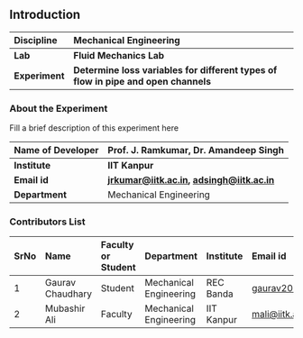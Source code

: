 ## Introduction


<b>Discipline | <b>Mechanical Engineering
:--|:--|
<b> Lab | <b> Fluid Mechanics Lab
<b> Experiment|   <b> Determine loss variables for different types of flow in pipe and open channels

### About the Experiment 

Fill a brief description of this experiment here

<b>Name of Developer | <b> Prof. J. Ramkumar,  Dr. Amandeep Singh
:--|:--|
<b> Institute | <b>  IIT Kanpur
<b> Email id|     <b>  jrkumar@iitk.ac.in, adsingh@iitk.ac.in
<b> Department |  Mechanical Engineering

### Contributors List

SrNo | Name | Faculty or Student | Department| Institute | Email id
:--|:--|:--|:--|:--|:--|
1 | Gaurav Chaudhary   | Student | Mechanical Engineering |REC Banda| gaurav2013c@gmail.com
2 | Mubashir Ali | Faculty | Mechanical Engineering | IIT Kanpur | mali@iitk.ac.in